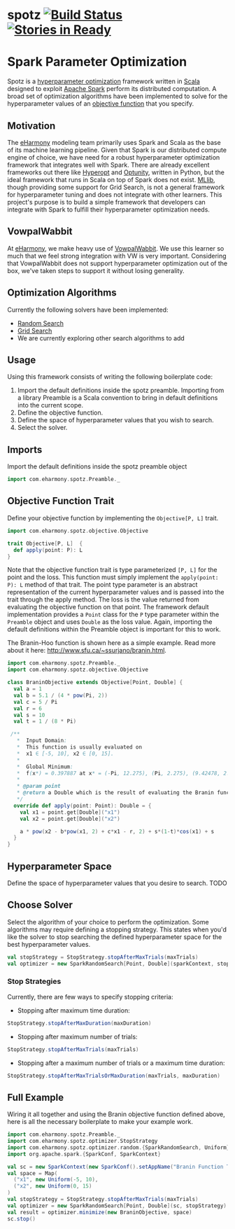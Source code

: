 # spotz [![Build Status](https://travis-ci.org/eHarmony/spotz.svg?branch=master)](https://travis-ci.org/eHarmony/spotz) [![Stories in Ready](https://badge.waffle.io/eHarmony/spotz.png?label=ready&title=Ready)](https://waffle.io/eHarmony/spotz) #
# Spark Parameter Optimization

Spotz is a
[hyperparameter optimization](https://en.wikipedia.org/wiki/Hyperparameter_optimization)
framework written in [Scala](http://www.scala-lang.org) designed to exploit
[Apache Spark](http://spark.apache.org) perform its distributed computation.
A broad set of optimization algorithms have been implemented to solve for the
hyperparameter values of an [objective function](https://en.wikipedia.org/wiki/Loss_function)
that you specify.

## Motivation
The [eHarmony](http://www.eharmony.com) modeling team primarily uses Spark
and Scala as the base of its machine learning pipeline.  Given that Spark
is our distributed compute engine of choice, we have need for a robust
hyperparameter optimization framework that integrates well with Spark.  There
are already excellent frameworks out there like
[Hyperopt](http://hyperopt.github.io/hyperopt) and
[Optunity](http://optunity.readthedocs.io/en/latest),
written in Python, but the ideal framework that runs in Scala on top of Spark
does not exist.  [MLlib](http://spark.apache.org/mllib), though providing
some support for Grid Search, is not a general framework for hyperparameter
tuning and does not integrate with other learners.  This project's purpose is
to build a simple framework that developers can integrate with Spark to fulfill
their hyperparameter optimization needs.

## VowpalWabbit
At [eHarmony](http://www.eharmony.com), we make heavy use of
[VowpalWabbit](https://github.com/JohnLangford/vowpal_wabbit/wiki).
We use this learner so much that we feel strong integration with VW is very
important.  Considering that VowpalWabbit does not support hyperparameter
optimization out of the box, we've taken steps to support it without losing
generality.

## Optimization Algorithms

Currently the following solvers have been implemented:

* [Random Search](https://en.wikipedia.org/wiki/Random_search)
* [Grid Search](https://en.wikipedia.org/wiki/Grid_search_method)
* We are currently exploring other search algorithms to add

## Usage

Using this framework consists of writing the following boilerplate code:

1. Import the default definitions inside the spotz preamble.  Importing from
a library Preamble is a Scala convention to bring in default definitions
into the current scope.
2. Define the objective function.
3. Define the space of hyperparameter values that you wish to search.
4. Select the solver.

## Imports

Import the default definitions inside the spotz preamble object

```scala
import com.eharmony.spotz.Preamble._
```

## Objective Function Trait

Define your objective function by implementing the ```Objective[P, L]```
trait.

```scala
import com.eharmony.spotz.objective.Objective

trait Objective[P, L]  {
  def apply(point: P): L
}
```

Note that the objective function trait is type parameterized ```[P, L]``` for
the point and the loss.  This function must simply implement the
```apply(point: P): L``` method of that trait.  The point type parameter is an
abstract representation of the current hyperparameter values and is passed
into the trait through the apply method.  The loss is the value returned from
evaluating the objective function on that point.  The framework default
implementation provides a ```Point``` class for the ```P``` type parameter 
within the ```Preamble``` object and uses ```Double``` as the loss value.
Again, importing the default definitions within the Preamble object
is important for this to work.

The Branin-Hoo function is shown here as a simple example.
Read more about it here: <http://www.sfu.ca/~ssurjano/branin.html>.

```scala
import com.eharmony.spotz.Preamble._
import com.eharmony.spotz.objective.Objective

class BraninObjective extends Objective[Point, Double] {
  val a = 1
  val b = 5.1 / (4 * pow(Pi, 2))
  val c = 5 / Pi
  val r = 6
  val s = 10
  val t = 1 / (8 * Pi)

 /**
   *  Input Domain:
   *  This function is usually evaluated on
   *  x1 ∈ [-5, 10], x2 ∈ [0, 15].
   *
   *  Global Minimum:
   *  f(x*) = 0.397887 at x* = (-Pi, 12.275), (Pi, 2.275), (9.42478, 2.475)
   *
   * @param point
   * @return a Double which is the result of evaluating the Branin function
   */
  override def apply(point: Point): Double = {
    val x1 = point.get[Double]("x1")
    val x2 = point.get[Double]("x2")

    a * pow(x2 - b*pow(x1, 2) + c*x1 - r, 2) + s*(1-t)*cos(x1) + s
  }
}
```

## Hyperparameter Space

Define the space of hyperparameter values that you desire to search.  TODO

## Choose Solver

Select the algorithm of your choice to perform the optimization.  Some
algorithms may require defining a stopping strategy.  This states when you'd
like the solver to stop searching the defined hyperparameter space for the
best hyperparameter values.

```scala
val stopStrategy = StopStrategy.stopAfterMaxTrials(maxTrials)
val optimizer = new SparkRandomSearch[Point, Double](sparkContext, stopStrategy)
```

### Stop Strategies

Currently, there are few ways to specify stopping criteria:

* Stopping after maximum time duration:
```scala
StopStrategy.stopAfterMaxDuration(maxDuration)
```

* Stopping after maximum number of trials:
```scala
StopStrategy.stopAfterMaxTrials(maxTrials)
```

* Stopping after a maximum number of trials or a maximum time duration:
```scala
StopStrategy.stopAfterMaxTrialsOrMaxDuration(maxTrials, maxDuration)
```

## Full Example

Wiring it all together and using the Branin objective function defined
above, here is all the necessary boilerplate to make your example work.

```scala
import com.eharmony.spotz.Preamble._
import com.eharmony.spotz.optimizer.StopStrategy
import com.eharmony.spotz.optimizer.random.{SparkRandomSearch, Uniform}
import org.apache.spark.{SparkConf, SparkContext}

val sc = new SparkContext(new SparkConf().setAppName("Branin Function Trials"))
val space = Map(
  ("x1", new Uniform(-5, 10),
  ("x2", new Uniform(0, 15)
)
val stopStrategy = StopStrategy.stopAfterMaxTrials(maxTrials)
val optimizer = new SparkRandomSearch[Point, Double](sc, stopStrategy)
val result = optimizer.minimize(new BraninObjective, space)
sc.stop()
```

